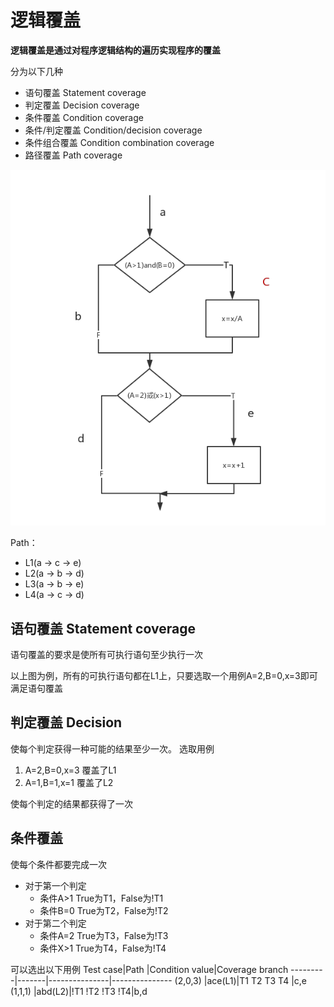 # 逻辑覆盖
**逻辑覆盖是通过对程序逻辑结构的遍历实现程序的覆盖**

分为以下几种
* 语句覆盖 Statement coverage
* 判定覆盖 Decision coverage
* 条件覆盖 Condition coverage
* 条件/判定覆盖 Condition/decision coverage
* 条件组合覆盖 Condition combination coverage
* 路径覆盖 Path coverage

[^_^]:
    ```flow
    st=>start: 开始
    e=>end: 结束
    con1=>condition: (A>1)and(B=0)
    op1=>operation: x=x/A
    con2=>condition: (A=2)或(x>1)
    op2=>operation: x=x+1
    st->con1
    con1(yes,right)->op1->con2
    con1(no,left)->con2
    con2(yes,right)->op2->e
    con2(no)->e
    ```
    ![avatar](http://assets.processon.com/chart_image/5bf51c29e4b08c22eea488ed.png)
    
![avatar](/flow.png)

Path： 
* L1(a → c → e)
* L2(a → b → d)
* L3(a → b → e)
* L4(a → c → d)

## 语句覆盖 Statement coverage
语句覆盖的要求是使所有可执行语句至少执行一次

以上图为例，所有的可执行语句都在L1上，只要选取一个用例A=2,B=0,x=3即可满足语句覆盖

## 判定覆盖 Decision
使每个判定获得一种可能的结果至少一次。
选取用例
1. A=2,B=0,x=3 覆盖了L1
2. A=1,B=1,x=1 覆盖了L2

使每个判定的结果都获得了一次
## 条件覆盖
使每个条件都要完成一次
* 对于第一个判定
    * 条件A>1 True为T1，False为!T1
    * 条件B=0 True为T2，False为!T2
* 对于第二个判定
    * 条件A=2 True为T3，False为!T3
    * 条件X>1 True为T4，False为!T4

可以选出以下用例
Test case|Path   |Condition value|Coverage branch
---------|-------|---------------|---------------
(2,0,3)  |ace(L1)|T1 T2 T3 T4    |c,e
(1,1,1)  |abd(L2)|!T1 !T2 !T3 !T4|b,d